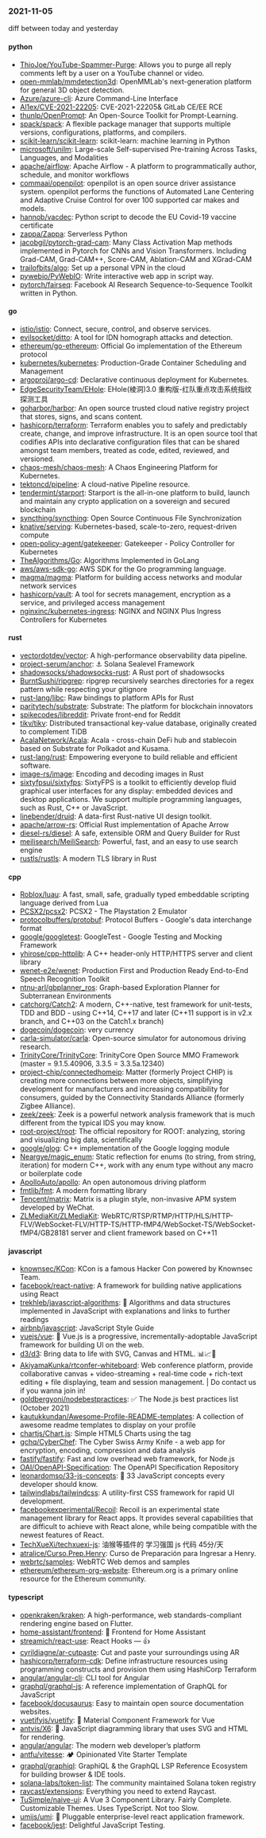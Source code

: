 ### 2021-11-05
diff between today and yesterday

#### python
* [ThioJoe/YouTube-Spammer-Purge](https://github.com/ThioJoe/YouTube-Spammer-Purge): Allows you to purge all reply comments left by a user on a YouTube channel or video.
* [open-mmlab/mmdetection3d](https://github.com/open-mmlab/mmdetection3d): OpenMMLab's next-generation platform for general 3D object detection.
* [Azure/azure-cli](https://github.com/Azure/azure-cli): Azure Command-Line Interface
* [Al1ex/CVE-2021-22205](https://github.com/Al1ex/CVE-2021-22205): CVE-2021-22205& GitLab CE/EE RCE
* [thunlp/OpenPrompt](https://github.com/thunlp/OpenPrompt): An Open-Source Toolkit for Prompt-Learning.
* [spack/spack](https://github.com/spack/spack): A flexible package manager that supports multiple versions, configurations, platforms, and compilers.
* [scikit-learn/scikit-learn](https://github.com/scikit-learn/scikit-learn): scikit-learn: machine learning in Python
* [microsoft/unilm](https://github.com/microsoft/unilm): Large-scale Self-supervised Pre-training Across Tasks, Languages, and Modalities
* [apache/airflow](https://github.com/apache/airflow): Apache Airflow - A platform to programmatically author, schedule, and monitor workflows
* [commaai/openpilot](https://github.com/commaai/openpilot): openpilot is an open source driver assistance system. openpilot performs the functions of Automated Lane Centering and Adaptive Cruise Control for over 100 supported car makes and models.
* [hannob/vacdec](https://github.com/hannob/vacdec): Python script to decode the EU Covid-19 vaccine certificate
* [zappa/Zappa](https://github.com/zappa/Zappa): Serverless Python
* [jacobgil/pytorch-grad-cam](https://github.com/jacobgil/pytorch-grad-cam): Many Class Activation Map methods implemented in Pytorch for CNNs and Vision Transformers. Including Grad-CAM, Grad-CAM++, Score-CAM, Ablation-CAM and XGrad-CAM
* [trailofbits/algo](https://github.com/trailofbits/algo): Set up a personal VPN in the cloud
* [pywebio/PyWebIO](https://github.com/pywebio/PyWebIO): Write interactive web app in script way.
* [pytorch/fairseq](https://github.com/pytorch/fairseq): Facebook AI Research Sequence-to-Sequence Toolkit written in Python.

#### go
* [istio/istio](https://github.com/istio/istio): Connect, secure, control, and observe services.
* [evilsocket/ditto](https://github.com/evilsocket/ditto): A tool for IDN homograph attacks and detection.
* [ethereum/go-ethereum](https://github.com/ethereum/go-ethereum): Official Go implementation of the Ethereum protocol
* [kubernetes/kubernetes](https://github.com/kubernetes/kubernetes): Production-Grade Container Scheduling and Management
* [argoproj/argo-cd](https://github.com/argoproj/argo-cd): Declarative continuous deployment for Kubernetes.
* [EdgeSecurityTeam/EHole](https://github.com/EdgeSecurityTeam/EHole): EHole(棱洞)3.0 重构版-红队重点攻击系统指纹探测工具
* [goharbor/harbor](https://github.com/goharbor/harbor): An open source trusted cloud native registry project that stores, signs, and scans content.
* [hashicorp/terraform](https://github.com/hashicorp/terraform): Terraform enables you to safely and predictably create, change, and improve infrastructure. It is an open source tool that codifies APIs into declarative configuration files that can be shared amongst team members, treated as code, edited, reviewed, and versioned.
* [chaos-mesh/chaos-mesh](https://github.com/chaos-mesh/chaos-mesh): A Chaos Engineering Platform for Kubernetes.
* [tektoncd/pipeline](https://github.com/tektoncd/pipeline): A cloud-native Pipeline resource.
* [tendermint/starport](https://github.com/tendermint/starport): Starport is the all-in-one platform to build, launch and maintain any crypto application on a sovereign and secured blockchain
* [syncthing/syncthing](https://github.com/syncthing/syncthing): Open Source Continuous File Synchronization
* [knative/serving](https://github.com/knative/serving): Kubernetes-based, scale-to-zero, request-driven compute
* [open-policy-agent/gatekeeper](https://github.com/open-policy-agent/gatekeeper): Gatekeeper - Policy Controller for Kubernetes
* [TheAlgorithms/Go](https://github.com/TheAlgorithms/Go): Algorithms Implemented in GoLang
* [aws/aws-sdk-go](https://github.com/aws/aws-sdk-go): AWS SDK for the Go programming language.
* [magma/magma](https://github.com/magma/magma): Platform for building access networks and modular network services
* [hashicorp/vault](https://github.com/hashicorp/vault): A tool for secrets management, encryption as a service, and privileged access management
* [nginxinc/kubernetes-ingress](https://github.com/nginxinc/kubernetes-ingress): NGINX and NGINX Plus Ingress Controllers for Kubernetes

#### rust
* [vectordotdev/vector](https://github.com/vectordotdev/vector): A high-performance observability data pipeline.
* [project-serum/anchor](https://github.com/project-serum/anchor): ⚓ Solana Sealevel Framework
* [shadowsocks/shadowsocks-rust](https://github.com/shadowsocks/shadowsocks-rust): A Rust port of shadowsocks
* [BurntSushi/ripgrep](https://github.com/BurntSushi/ripgrep): ripgrep recursively searches directories for a regex pattern while respecting your gitignore
* [rust-lang/libc](https://github.com/rust-lang/libc): Raw bindings to platform APIs for Rust
* [paritytech/substrate](https://github.com/paritytech/substrate): Substrate: The platform for blockchain innovators
* [spikecodes/libreddit](https://github.com/spikecodes/libreddit): Private front-end for Reddit
* [tikv/tikv](https://github.com/tikv/tikv): Distributed transactional key-value database, originally created to complement TiDB
* [AcalaNetwork/Acala](https://github.com/AcalaNetwork/Acala): Acala - cross-chain DeFi hub and stablecoin based on Substrate for Polkadot and Kusama.
* [rust-lang/rust](https://github.com/rust-lang/rust): Empowering everyone to build reliable and efficient software.
* [image-rs/image](https://github.com/image-rs/image): Encoding and decoding images in Rust
* [sixtyfpsui/sixtyfps](https://github.com/sixtyfpsui/sixtyfps): SixtyFPS is a toolkit to efficiently develop fluid graphical user interfaces for any display: embedded devices and desktop applications. We support multiple programming languages, such as Rust, C++ or JavaScript.
* [linebender/druid](https://github.com/linebender/druid): A data-first Rust-native UI design toolkit.
* [apache/arrow-rs](https://github.com/apache/arrow-rs): Official Rust implementation of Apache Arrow
* [diesel-rs/diesel](https://github.com/diesel-rs/diesel): A safe, extensible ORM and Query Builder for Rust
* [meilisearch/MeiliSearch](https://github.com/meilisearch/MeiliSearch): Powerful, fast, and an easy to use search engine
* [rustls/rustls](https://github.com/rustls/rustls): A modern TLS library in Rust

#### cpp
* [Roblox/luau](https://github.com/Roblox/luau): A fast, small, safe, gradually typed embeddable scripting language derived from Lua
* [PCSX2/pcsx2](https://github.com/PCSX2/pcsx2): PCSX2 - The Playstation 2 Emulator
* [protocolbuffers/protobuf](https://github.com/protocolbuffers/protobuf): Protocol Buffers - Google's data interchange format
* [google/googletest](https://github.com/google/googletest): GoogleTest - Google Testing and Mocking Framework
* [yhirose/cpp-httplib](https://github.com/yhirose/cpp-httplib): A C++ header-only HTTP/HTTPS server and client library
* [wenet-e2e/wenet](https://github.com/wenet-e2e/wenet): Production First and Production Ready End-to-End Speech Recognition Toolkit
* [ntnu-arl/gbplanner_ros](https://github.com/ntnu-arl/gbplanner_ros): Graph-based Exploration Planner for Subterranean Environments
* [catchorg/Catch2](https://github.com/catchorg/Catch2): A modern, C++-native, test framework for unit-tests, TDD and BDD - using C++14, C++17 and later (C++11 support is in v2.x branch, and C++03 on the Catch1.x branch)
* [dogecoin/dogecoin](https://github.com/dogecoin/dogecoin): very currency
* [carla-simulator/carla](https://github.com/carla-simulator/carla): Open-source simulator for autonomous driving research.
* [TrinityCore/TrinityCore](https://github.com/TrinityCore/TrinityCore): TrinityCore Open Source MMO Framework (master = 9.1.5.40906, 3.3.5 = 3.3.5a.12340)
* [project-chip/connectedhomeip](https://github.com/project-chip/connectedhomeip): Matter (formerly Project CHIP) is creating more connections between more objects, simplifying development for manufacturers and increasing compatibility for consumers, guided by the Connectivity Standards Alliance (formerly Zigbee Alliance).
* [zeek/zeek](https://github.com/zeek/zeek): Zeek is a powerful network analysis framework that is much different from the typical IDS you may know.
* [root-project/root](https://github.com/root-project/root): The official repository for ROOT: analyzing, storing and visualizing big data, scientifically
* [google/glog](https://github.com/google/glog): C++ implementation of the Google logging module
* [Neargye/magic_enum](https://github.com/Neargye/magic_enum): Static reflection for enums (to string, from string, iteration) for modern C++, work with any enum type without any macro or boilerplate code
* [ApolloAuto/apollo](https://github.com/ApolloAuto/apollo): An open autonomous driving platform
* [fmtlib/fmt](https://github.com/fmtlib/fmt): A modern formatting library
* [Tencent/matrix](https://github.com/Tencent/matrix): Matrix is a plugin style, non-invasive APM system developed by WeChat.
* [ZLMediaKit/ZLMediaKit](https://github.com/ZLMediaKit/ZLMediaKit): WebRTC/RTSP/RTMP/HTTP/HLS/HTTP-FLV/WebSocket-FLV/HTTP-TS/HTTP-fMP4/WebSocket-TS/WebSocket-fMP4/GB28181 server and client framework based on C++11

#### javascript
* [knownsec/KCon](https://github.com/knownsec/KCon): KCon is a famous Hacker Con powered by Knownsec Team.
* [facebook/react-native](https://github.com/facebook/react-native): A framework for building native applications using React
* [trekhleb/javascript-algorithms](https://github.com/trekhleb/javascript-algorithms): 📝 Algorithms and data structures implemented in JavaScript with explanations and links to further readings
* [airbnb/javascript](https://github.com/airbnb/javascript): JavaScript Style Guide
* [vuejs/vue](https://github.com/vuejs/vue): 🖖 Vue.js is a progressive, incrementally-adoptable JavaScript framework for building UI on the web.
* [d3/d3](https://github.com/d3/d3): Bring data to life with SVG, Canvas and HTML. 📊📈🎉
* [AkiyamaKunka/rtconfer-whiteboard](https://github.com/AkiyamaKunka/rtconfer-whiteboard): Web conference platform, provide collaborative canvas + video-streaming + real-time code + rich-text editing + file displaying, team and session management. | Do contact us if you wanna join in!
* [goldbergyoni/nodebestpractices](https://github.com/goldbergyoni/nodebestpractices): ✅ The Node.js best practices list (October 2021)
* [kautukkundan/Awesome-Profile-README-templates](https://github.com/kautukkundan/Awesome-Profile-README-templates): A collection of awesome readme templates to display on your profile
* [chartjs/Chart.js](https://github.com/chartjs/Chart.js): Simple HTML5 Charts using the <canvas> tag
* [gchq/CyberChef](https://github.com/gchq/CyberChef): The Cyber Swiss Army Knife - a web app for encryption, encoding, compression and data analysis
* [fastify/fastify](https://github.com/fastify/fastify): Fast and low overhead web framework, for Node.js
* [OAI/OpenAPI-Specification](https://github.com/OAI/OpenAPI-Specification): The OpenAPI Specification Repository
* [leonardomso/33-js-concepts](https://github.com/leonardomso/33-js-concepts): 📜 33 JavaScript concepts every developer should know.
* [tailwindlabs/tailwindcss](https://github.com/tailwindlabs/tailwindcss): A utility-first CSS framework for rapid UI development.
* [facebookexperimental/Recoil](https://github.com/facebookexperimental/Recoil): Recoil is an experimental state management library for React apps. It provides several capabilities that are difficult to achieve with React alone, while being compatible with the newest features of React.
* [TechXueXi/techxuexi-js](https://github.com/TechXueXi/techxuexi-js): 油猴等插件的 学习强国 js 代码 45分/天
* [atralice/Curso.Prep.Henry](https://github.com/atralice/Curso.Prep.Henry): Curso de Preparación para Ingresar a Henry.
* [webrtc/samples](https://github.com/webrtc/samples): WebRTC Web demos and samples
* [ethereum/ethereum-org-website](https://github.com/ethereum/ethereum-org-website): Ethereum.org is a primary online resource for the Ethereum community.

#### typescript
* [openkraken/kraken](https://github.com/openkraken/kraken): A high-performance, web standards-compliant rendering engine based on Flutter.
* [home-assistant/frontend](https://github.com/home-assistant/frontend): 🍭 Frontend for Home Assistant
* [streamich/react-use](https://github.com/streamich/react-use): React Hooks — 👍
* [cyrildiagne/ar-cutpaste](https://github.com/cyrildiagne/ar-cutpaste): Cut and paste your surroundings using AR
* [hashicorp/terraform-cdk](https://github.com/hashicorp/terraform-cdk): Define infrastructure resources using programming constructs and provision them using HashiCorp Terraform
* [angular/angular-cli](https://github.com/angular/angular-cli): CLI tool for Angular
* [graphql/graphql-js](https://github.com/graphql/graphql-js): A reference implementation of GraphQL for JavaScript
* [facebook/docusaurus](https://github.com/facebook/docusaurus): Easy to maintain open source documentation websites.
* [vuetifyjs/vuetify](https://github.com/vuetifyjs/vuetify): 🐉 Material Component Framework for Vue
* [antvis/X6](https://github.com/antvis/X6): 🚀 JavaScript diagramming library that uses SVG and HTML for rendering.
* [angular/angular](https://github.com/angular/angular): The modern web developer’s platform
* [antfu/vitesse](https://github.com/antfu/vitesse): 🏕 Opinionated Vite Starter Template
* [graphql/graphiql](https://github.com/graphql/graphiql): GraphiQL & the GraphQL LSP Reference Ecosystem for building browser & IDE tools.
* [solana-labs/token-list](https://github.com/solana-labs/token-list): The community maintained Solana token registry
* [raycast/extensions](https://github.com/raycast/extensions): Everything you need to extend Raycast.
* [TuSimple/naive-ui](https://github.com/TuSimple/naive-ui): A Vue 3 Component Library. Fairly Complete. Customizable Themes. Uses TypeScript. Not too Slow.
* [umijs/umi](https://github.com/umijs/umi): 🌋 Pluggable enterprise-level react application framework.
* [facebook/jest](https://github.com/facebook/jest): Delightful JavaScript Testing.
